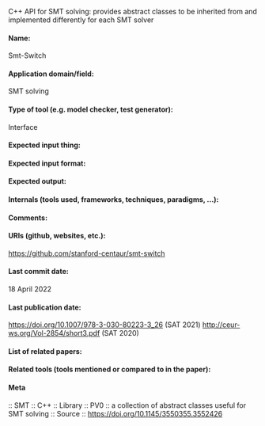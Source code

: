 C++ API for SMT solving: provides abstract classes to be inherited from and implemented differently for each SMT solver

#### Name:
Smt-Switch

#### Application domain/field:
SMT solving

#### Type of tool (e.g. model checker, test generator):
Interface

#### Expected input thing:

#### Expected input format:

#### Expected output:

#### Internals (tools used, frameworks, techniques, paradigms, ...):

#### Comments:

#### URIs (github, websites, etc.):
https://github.com/stanford-centaur/smt-switch

#### Last commit date:
18 April 2022

#### Last publication date:
https://doi.org/10.1007/978-3-030-80223-3_26 (SAT 2021)
http://ceur-ws.org/Vol-2854/short3.pdf (SAT 2020)

#### List of related papers:

#### Related tools (tools mentioned or compared to in the paper):

#### Meta
:: SMT
:: C++
:: Library
:: PV0 :: a collection of abstract classes useful for SMT solving
:: Source :: https://doi.org/10.1145/3550355.3552426
